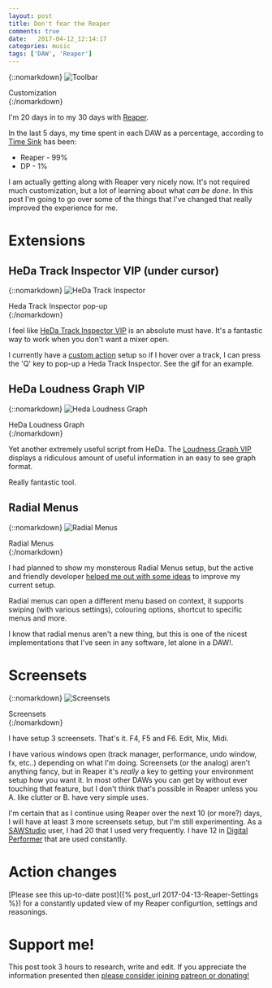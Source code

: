```yaml
---
layout: post
title: Don't fear the Reaper
comments: true
date:   2017-04-12_12:14:17 
categories: music
tags: ['DAW', 'Reaper']
---
```


{::nomarkdown}
  <img src="/assets/Reaper/Toolbar.png" alt="Toolbar">
  <div class="image-caption">Customization</div>
{:/nomarkdown}

I'm 20 days in to my 30 days with [Reaper](http://www.reaper.fm).

In the last 5 days, my time spent in each DAW as a percentage, according to [Time Sink](https://manytricks.com/timesink/) has been:

* Reaper - 99%
* DP - 1%
 
 
I am actually getting along with Reaper very nicely now. It's not required much customization, but a lot of learning about what _can be done_. In this post I'm going to go over some of the things that I've changed that really improved the experience for me.

<!--more-->

# Extensions

## HeDa Track Inspector VIP (under cursor)

{::nomarkdown}
  <img src="/assets/Reaper/HeDaTI.gif" alt="HeDa Track Inspector">
  <div class="image-caption">Heda Track Inspector pop-up</div>
{:/nomarkdown}

I feel like [HeDa Track Inspector VIP](https://reaper.hector-corcin.com/app/track-templates) is an absolute must have. It's a fantastic way to work when you don't want a mixer open.

I currently have a [custom action](#custom-actions) setup so if I hover over a track, I can press the 'Q' key to pop-up a Heda Track Inspector. See the gif for an example.

## HeDa Loudness Graph VIP
{::nomarkdown}
  <img src="/assets/Reaper/HeDa.gif" alt="Heda Loudness Graph">
  <div class="image-caption">HeDa Loudness Graph</div>
{:/nomarkdown}

Yet another extremely useful script from HeDa. The [Loudness Graph VIP](https://reaper.hector-corcin.com/app/loudness-graph) displays a ridiculous amount of useful information in an easy to see graph format.

Really fantastic tool.

## Radial Menus

{::nomarkdown}
  <img src="/assets/Reaper/Radial.gif" alt="Radial Menus">
  <div class="image-caption">Radial Menus</div>
{:/nomarkdown}

I had planned to show my monsterous Radial Menus setup, but the active and friendly developer [helped me out with some ideas](http://forum.cockos.com/showthread.php?t=186637) to improve my current setup.

Radial menus can open a different menu based on context, it supports swiping (with various settings), colouring options, shortcut to specific menus and more.

I know that radial menus aren't a new thing, but this is one of the nicest implementations that I've seen in any software, let alone in a DAW!.

# Screensets

{::nomarkdown}
  <img src="/assets/Reaper/Screensets.png" alt="Screensets">
  <div class="image-caption">Screensets</div>
{:/nomarkdown}

I have setup 3 screensets. That's it. F4, F5 and F6. Edit, Mix, Midi.

I have various windows open (track manager, performance, undo window, fx, etc..) depending on what I'm doing. Screensets (or the analog) aren't anything fancy, but in Reaper it's _really_ a key to getting your environment setup how you want it. In most other DAWs you can get by without ever touching that feature, but I don't think that's possible in Reaper unless you A. like clutter or B. have very simple uses.

I'm certain that as I continue using Reaper over the next 10 (or more?) days, I will have at least 3 more screensets setup, but I'm still experimenting. As a [SAWStudio](http://sawstudio.com) user, I had 20 that I used very frequently. I have 12 in [Digital Performer](http://motu.com/products/software/dp) that are used constantly.

# Action changes

[Please see this up-to-date post]({% post_url 2017-04-13-Reaper-Settings %}) for a constantly updated view of my Reaper configurtion, settings and reasonings.

# Support me!

This post took 3 hours to research, write and edit. If you appreciate the information presented then <a href="/DonateNow/">please consider joining patreon or donating!</a>



